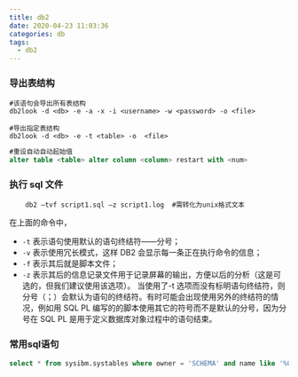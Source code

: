 ```yaml
---
title: db2
date: 2020-04-23 11:03:36
categories: db
tags:
  - db2
---
```


### 导出表结构

```shell
#该语句会导出所有表结构
db2look -d <db> -e -a -x -i <username> -w <password> -o <file>

#导出指定表结构
db2look -d <db> -e -t <table> -o  <file>

```

```sql
#重设自动自动起始值
alter table <table> alter column <column> restart with <num>
```

### 执行 sql 文件

```shell
    db2 –tvf script1.sql –z script1.log  #需转化为unix格式文本
```

在上面的命令中，

- `-t` 表示语句使用默认的语句终结符——分号；
- `-v` 表示使用冗长模式，这样 DB2 会显示每一条正在执行命令的信息；
- `-f` 表示其后就是脚本文件；
- `-z` 表示其后的信息记录文件用于记录屏幕的输出，方便以后的分析（这是可选的，但我们建议使用该选项）。
当使用了-t 选项而没有标明语句终结符，则分号（；）会默认为语句的终结符。有时可能会出现使用另外的终结符的情况，例如用 SQL PL 编写的的脚本使用其它的符号而不是默认的分号，因为分号在 SQL PL 是用于定义数据库对象过程中的语句结束。

### 常用sql语句

```sql
select * from sysibm.systables where owner = 'SCHEMA' and name like '%CUR%' and type = 'T';
```

